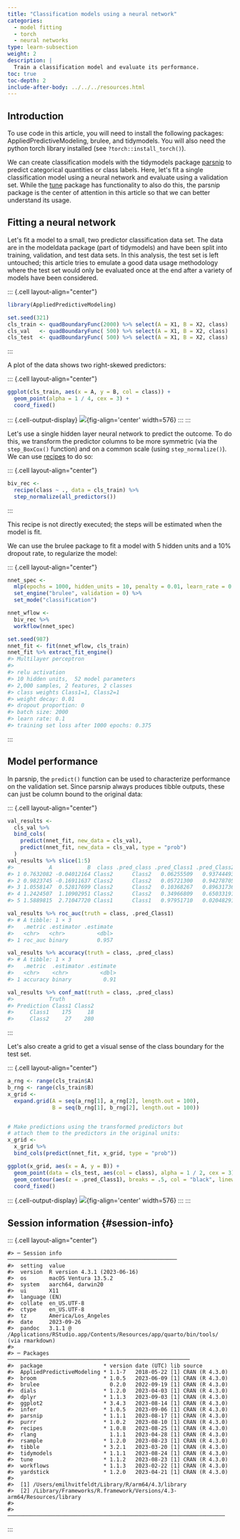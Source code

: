 ```yaml
---
title: "Classification models using a neural network"
categories:
  - model fitting
  - torch
  - neural networks
type: learn-subsection
weight: 2
description: | 
  Train a classification model and evaluate its performance.
toc: true
toc-depth: 2
include-after-body: ../../../resources.html
---
```









## Introduction

To use code in this article,  you will need to install the following packages: AppliedPredictiveModeling, brulee, and tidymodels. You will also need the python torch library installed (see `?torch::install_torch()`).

We can create classification models with the tidymodels package [parsnip](https://parsnip.tidymodels.org/) to predict categorical quantities or class labels. Here, let's fit a single classification model using a neural network and evaluate using a validation set. While the [tune](https://tune.tidymodels.org/) package has functionality to also do this, the parsnip package is the center of attention in this article so that we can better understand its usage. 

## Fitting a neural network


Let's fit a model to a small, two predictor classification data set. The data are in the modeldata package (part of tidymodels) and have been split into training, validation, and test data sets. In this analysis, the test set is left untouched; this article tries to emulate a good data usage methodology where the test set would only be evaluated once at the end after a variety of models have been considered. 



::: {.cell layout-align="center"}

```{.r .cell-code}
library(AppliedPredictiveModeling)

set.seed(321)
cls_train <- quadBoundaryFunc(2000) %>% select(A = X1, B = X2, class)
cls_val   <- quadBoundaryFunc( 500) %>% select(A = X1, B = X2, class)
cls_test  <- quadBoundaryFunc( 500) %>% select(A = X1, B = X2, class)
```
:::


A plot of the data shows two right-skewed predictors: 


::: {.cell layout-align="center"}

```{.r .cell-code}
ggplot(cls_train, aes(x = A, y = B, col = class)) + 
  geom_point(alpha = 1 / 4, cex = 3) + 
  coord_fixed()
```

::: {.cell-output-display}
![](figs/biv-plot-1.svg){fig-align='center' width=576}
:::
:::


Let's use a single hidden layer neural network to predict the outcome. To do this, we transform the predictor columns to be more symmetric (via the `step_BoxCox()` function) and on a common scale (using `step_normalize()`). We can use [recipes](https://recipes.tidymodels.org/) to do so:


::: {.cell layout-align="center"}

```{.r .cell-code}
biv_rec <- 
  recipe(class ~ ., data = cls_train) %>%
  step_normalize(all_predictors())
```
:::


This recipe is not directly executed; the steps will be estimated when the model is fit. 

We can use the brulee package to fit a model with 5 hidden units and a 10% dropout rate, to regularize the model:


::: {.cell layout-align="center"}

```{.r .cell-code}
nnet_spec <- 
  mlp(epochs = 1000, hidden_units = 10, penalty = 0.01, learn_rate = 0.1) %>% 
  set_engine("brulee", validation = 0) %>% 
  set_mode("classification")

nnet_wflow <- 
  biv_rec %>% 
  workflow(nnet_spec)

set.seed(987)
nnet_fit <- fit(nnet_wflow, cls_train)
nnet_fit %>% extract_fit_engine()
#> Multilayer perceptron
#> 
#> relu activation
#> 10 hidden units,  52 model parameters
#> 2,000 samples, 2 features, 2 classes 
#> class weights Class1=1, Class2=1 
#> weight decay: 0.01 
#> dropout proportion: 0 
#> batch size: 2000 
#> learn rate: 0.1 
#> training set loss after 1000 epochs: 0.375
```
:::


## Model performance

In parsnip, the `predict()` function can be used to characterize performance on the validation set. Since parsnip always produces tibble outputs, these can just be column bound to the original data: 


::: {.cell layout-align="center"}

```{.r .cell-code}
val_results <- 
  cls_val %>%
  bind_cols(
    predict(nnet_fit, new_data = cls_val),
    predict(nnet_fit, new_data = cls_val, type = "prob")
  )
val_results %>% slice(1:5)
#>           A           B  class .pred_class .pred_Class1 .pred_Class2
#> 1 0.7632082 -0.04012164 Class2      Class2   0.06255509   0.93744493
#> 2 0.9823745 -0.16911637 Class2      Class2   0.05721300   0.94278705
#> 3 1.0558147  0.52817699 Class2      Class2   0.10368267   0.89631736
#> 4 1.2424507  1.10902951 Class2      Class2   0.34966809   0.65033191
#> 5 1.5889815  2.71047720 Class1      Class1   0.97951710   0.02048291

val_results %>% roc_auc(truth = class, .pred_Class1)
#> # A tibble: 1 × 3
#>   .metric .estimator .estimate
#>   <chr>   <chr>          <dbl>
#> 1 roc_auc binary         0.957

val_results %>% accuracy(truth = class, .pred_class)
#> # A tibble: 1 × 3
#>   .metric  .estimator .estimate
#>   <chr>    <chr>          <dbl>
#> 1 accuracy binary          0.91

val_results %>% conf_mat(truth = class, .pred_class)
#>           Truth
#> Prediction Class1 Class2
#>     Class1    175     18
#>     Class2     27    280
```
:::


Let's also create a grid to get a visual sense of the class boundary for the test set.


::: {.cell layout-align="center"}

```{.r .cell-code}
a_rng <- range(cls_train$A)
b_rng <- range(cls_train$B)
x_grid <-
  expand.grid(A = seq(a_rng[1], a_rng[2], length.out = 100),
              B = seq(b_rng[1], b_rng[2], length.out = 100))


# Make predictions using the transformed predictors but 
# attach them to the predictors in the original units: 
x_grid <- 
  x_grid %>% 
  bind_cols(predict(nnet_fit, x_grid, type = "prob"))

ggplot(x_grid, aes(x = A, y = B)) + 
  geom_point(data = cls_test, aes(col = class), alpha = 1 / 2, cex = 3) +
  geom_contour(aes(z = .pred_Class1), breaks = .5, col = "black", linewidth = 1) + 
  coord_fixed()
```

::: {.cell-output-display}
![](figs/biv-boundary-1.svg){fig-align='center' width=576}
:::
:::




## Session information {#session-info}


::: {.cell layout-align="center"}

```
#> ─ Session info ─────────────────────────────────────────────────────
#>  setting  value
#>  version  R version 4.3.1 (2023-06-16)
#>  os       macOS Ventura 13.5.2
#>  system   aarch64, darwin20
#>  ui       X11
#>  language (EN)
#>  collate  en_US.UTF-8
#>  ctype    en_US.UTF-8
#>  tz       America/Los_Angeles
#>  date     2023-09-26
#>  pandoc   3.1.1 @ /Applications/RStudio.app/Contents/Resources/app/quarto/bin/tools/ (via rmarkdown)
#> 
#> ─ Packages ─────────────────────────────────────────────────────────
#>  package                   * version date (UTC) lib source
#>  AppliedPredictiveModeling * 1.1-7   2018-05-22 [1] CRAN (R 4.3.0)
#>  broom                     * 1.0.5   2023-06-09 [1] CRAN (R 4.3.0)
#>  brulee                      0.2.0   2022-09-19 [1] CRAN (R 4.3.0)
#>  dials                     * 1.2.0   2023-04-03 [1] CRAN (R 4.3.0)
#>  dplyr                     * 1.1.3   2023-09-03 [1] CRAN (R 4.3.0)
#>  ggplot2                   * 3.4.3   2023-08-14 [1] CRAN (R 4.3.0)
#>  infer                     * 1.0.5   2023-09-06 [1] CRAN (R 4.3.0)
#>  parsnip                   * 1.1.1   2023-08-17 [1] CRAN (R 4.3.0)
#>  purrr                     * 1.0.2   2023-08-10 [1] CRAN (R 4.3.0)
#>  recipes                   * 1.0.8   2023-08-25 [1] CRAN (R 4.3.0)
#>  rlang                       1.1.1   2023-04-28 [1] CRAN (R 4.3.0)
#>  rsample                   * 1.2.0   2023-08-23 [1] CRAN (R 4.3.0)
#>  tibble                    * 3.2.1   2023-03-20 [1] CRAN (R 4.3.0)
#>  tidymodels                * 1.1.1   2023-08-24 [1] CRAN (R 4.3.0)
#>  tune                      * 1.1.2   2023-08-23 [1] CRAN (R 4.3.0)
#>  workflows                 * 1.1.3   2023-02-22 [1] CRAN (R 4.3.0)
#>  yardstick                 * 1.2.0   2023-04-21 [1] CRAN (R 4.3.0)
#> 
#>  [1] /Users/emilhvitfeldt/Library/R/arm64/4.3/library
#>  [2] /Library/Frameworks/R.framework/Versions/4.3-arm64/Resources/library
#> 
#> ────────────────────────────────────────────────────────────────────
```
:::
